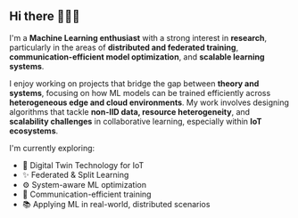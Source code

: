 ## Hi there 👋👋👋

I'm a **Machine Learning enthusiast** with a strong interest in **research**, particularly in the areas of **distributed and federated training**, **communication-efficient model optimization**, and **scalable learning systems**.

I enjoy working on projects that bridge the gap between **theory and systems**, focusing on how ML models can be trained efficiently across **heterogeneous edge and cloud environments**. My work involves designing algorithms that tackle **non-IID data, resource heterogeneity**, and **scalability challenges** in collaborative learning, especially within **IoT ecosystems**.

I'm currently exploring:
- 🧿 Digital Twin Technology for IoT
- ✨ Federated & Split Learning
- ⚙️ System-aware ML optimization
- 📶 Communication-efficient training
- 📚 Applying ML in real-world, distributed scenarios


